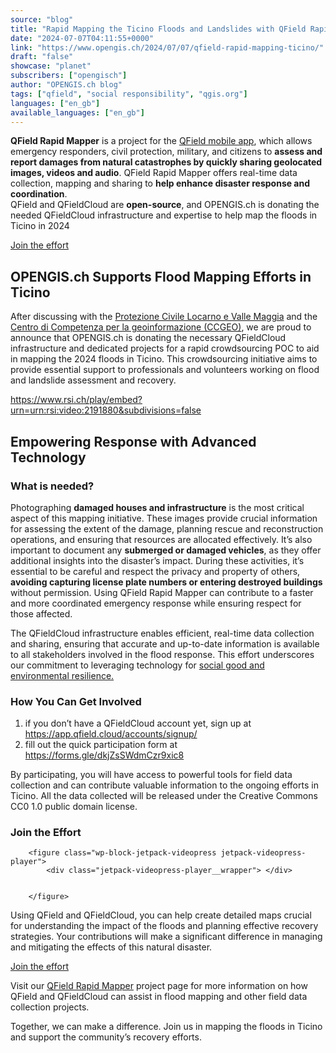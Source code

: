 ```yaml
---
source: "blog"
title: "Rapid Mapping the Ticino Floods and Landslides with QField Rapid Mapper"
date: "2024-07-07T04:11:55+0000"
link: "https://www.opengis.ch/2024/07/07/qfield-rapid-mapping-ticino/"
draft: "false"
showcase: "planet"
subscribers: ["opengisch"]
author: "OPENGIS.ch blog"
tags: ["qfield", "social responsibility", "qgis.org"]
languages: ["en_gb"]
available_languages: ["en_gb"]
---
```


<p><strong>QField Rapid Mapper</strong>&nbsp;is a project for the <a href="https://qfield.app" rel="noreferrer noopener" target="_blank">QField mobile app</a>, which allows emergency responders, civil protection, military, and citizens to <strong>assess and report damages from natural catastrophes by quickly sharing geolocated images, videos and audio</strong>. QField Rapid Mapper offers real-time data collection, mapping and sharing to <strong>help enhance disaster response and coordination</strong>.<br />QField&nbsp;and&nbsp;QFieldCloud&nbsp;are&nbsp;<strong>open-source</strong>, and OPENGIS.ch is donating the needed QFieldCloud infrastructure and expertise to help map the floods in Ticino in 2024</p>



<div class="wp-block-buttons has-custom-font-size has-large-font-size is-horizontal is-content-justification-center is-layout-flex wp-container-core-buttons-is-layout-1 wp-block-buttons-is-layout-flex">
<div class="wp-block-button has-custom-font-size has-medium-font-size"><a class="wp-block-button__link has-accent-background-color has-background wp-element-button" href="https://forms.gle/dkjZsSWdmCzr9xic8" rel="noreferrer noopener" target="_blank">Join the effort</a></div>
</div>



<p></p>



<h2 class="wp-block-heading">OPENGIS.ch Supports Flood Mapping Efforts in Ticino</h2>



<p>After discussing with the <a href="https://pcilocarno.ch/" rel="noreferrer noopener" target="_blank">Protezione Civile Locarno e Valle Maggia</a> and the <a href="https://www4.ti.ch/dt/sg/sai/ugeo/chi-siamo/presentazione/" rel="noreferrer noopener" target="_blank">Centro di Competenza per la geoinformazione (CCGEO)</a>, we are proud to announce that OPENGIS.ch is donating the necessary QFieldCloud infrastructure and dedicated projects for a rapid crowdsourcing POC to aid in mapping the 2024 floods in Ticino. This crowdsourcing initiative aims to provide essential support to professionals and volunteers working on flood and landslide assessment and recovery.</p>







<p><a href="https://www.rsi.ch/play/embed?urn=urn:rsi:video:2191880&amp;subdivisions=false">https://www.rsi.ch/play/embed?urn=urn:rsi:video:2191880&amp;subdivisions=false</a></p>



<h2 class="wp-block-heading">Empowering Response with Advanced Technology</h2>



<h3 class="wp-block-heading">What is needed?</h3>



<p>Photographing <strong>damaged houses and infrastructure</strong> is the most critical aspect of this mapping initiative. These images provide crucial information for assessing the extent of the damage, planning rescue and reconstruction operations, and ensuring that resources are allocated effectively. It&#8217;s also important to document any <strong>submerged or damaged vehicles</strong>, as they offer additional insights into the disaster&#8217;s impact. During these activities, it&#8217;s essential to be careful and respect the privacy and property of others, <strong>avoiding capturing license plate numbers or entering destroyed buildings</strong> without permission. Using QField Rapid Mapper can contribute to a faster and more coordinated emergency response while ensuring respect for those affected.</p>



<p>The QFieldCloud infrastructure enables efficient, real-time data collection and sharing, ensuring that accurate and up-to-date information is available to all stakeholders involved in the flood response. This effort underscores our commitment to leveraging technology for <a href="https://qfield.org/sdgs">social good and environmental resilience.</a></p>



<h3 class="wp-block-heading">How You Can Get Involved</h3>



<ol class="wp-block-list">
<li>if you don&#8217;t have a QFieldCloud account yet, sign up at <a href="https://app.qfield.cloud/accounts/signup/">https://app.qfield.cloud/accounts/signup/</a> </li>



<li>fill out the quick participation form at <a href="https://forms.gle/dkjZsSWdmCzr9xic8">https://forms.gle/dkjZsSWdmCzr9xic8</a></li>
</ol>



<p>By participating, you will have access to powerful tools for field data collection and can contribute valuable information to the ongoing efforts in Ticino. All the data collected will be released under the Creative Commons CC0 1.0 public domain license.</p>



<h3 class="wp-block-heading">Join the Effort</h3>



		<figure class="wp-block-jetpack-videopress jetpack-videopress-player">
			<div class="jetpack-videopress-player__wrapper"> </div>
			
			
		</figure>
		


<p>Using QField and QFieldCloud, you can help create detailed maps crucial for understanding the impact of the floods and planning effective recovery strategies. Your contributions will make a significant difference in managing and mitigating the effects of this natural disaster.</p>



<div class="wp-block-buttons has-custom-font-size has-large-font-size is-horizontal is-content-justification-center is-layout-flex wp-container-core-buttons-is-layout-2 wp-block-buttons-is-layout-flex">
<div class="wp-block-button has-custom-font-size has-medium-font-size"><a class="wp-block-button__link has-accent-background-color has-background wp-element-button" href="https://forms.gle/dkjZsSWdmCzr9xic8">Join the effort</a></div>
</div>



<p>Visit our <a href="https://www.opengis.ch/qfield-rapidmapper/">QField Rapid Mapper</a> project page for more information on how QField and QFieldCloud can assist in flood mapping and other field data collection projects.</p>



<p>Together, we can make a difference. Join us in mapping the floods in Ticino and support the community&#8217;s recovery efforts.</p>
